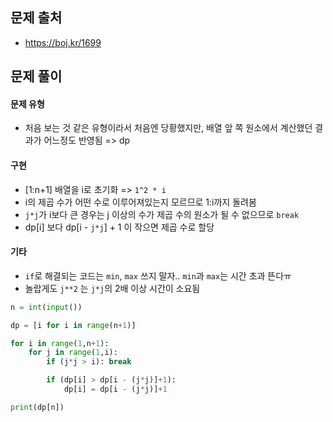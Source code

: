 ## 문제 출처

- https://boj.kr/1699

## 문제 풀이

#### 문제 유형

- 처음 보는 것 같은 유형이라서 처음엔 당황했지만, 배열 앞 쪽 원소에서 계산했던 결과가 어느정도 반영됨 => dp

#### 구현

- [1:n+1] 배열을 i로 초기화 => `1^2 * i`
- i의 제곱 수가 어떤 수로 이루어져있는지 모르므로 1:i까지 돌려봄
- `j*j`가 i보다 큰 경우는 j 이상의 수가 제곱 수의 원소가 될 수 없으므로 `break`
- dp[i] 보다 dp[i - `j*j`] + 1 이 작으면 제곱 수로 할당

#### 기타

- `if`로 해결되는 코드는 `min`, `max` 쓰지 말자.. `min`과 `max`는 시간 초과 뜬다ㅠ
- 놀랍게도 `j**2` 는 `j*j`의 2배 이상 시간이 소요됨

```python
n = int(input())

dp = [i for i in range(n+1)]

for i in range(1,n+1):
    for j in range(1,i):
        if (j*j > i): break

        if (dp[i] > dp[i - (j*j)]+1):
            dp[i] = dp[i - (j*j)]+1

print(dp[n])
```
